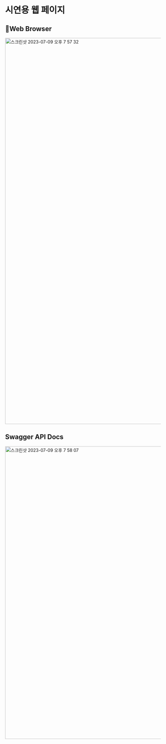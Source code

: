 # 시연용 웹 페이지

## Web Browser

<img width="1248" alt="스크린샷 2023-07-09 오후 7 57 32" src="https://github.com/AIFactory-CallPilot/Website/assets/26548454/d35e4a93-baa3-4791-bdc6-3da92f79b8c7">

## Swagger API Docs

<img width="946" alt="스크린샷 2023-07-09 오후 7 58 07" src="https://github.com/AIFactory-CallPilot/Website/assets/26548454/e10c72f8-fb31-4062-8db7-e84b7b7ac38f">
